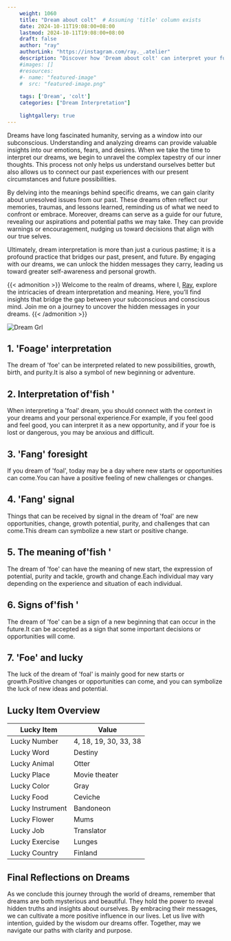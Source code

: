 ```yaml
---
    weight: 1060
    title: "Dream about colt"  # Assuming 'title' column exists
    date: 2024-10-11T19:08:00+08:00
    lastmod: 2024-10-11T19:08:00+08:00
    draft: false
    author: "ray"
    authorLink: "https://instagram.com/ray._.atelier"
    description: "Discover how 'Dream about colt' can interpret your future and uncover its significant meanings in your life."
    #images: []
    #resources:
    #- name: "featured-image"
    #  src: "featured-image.png"
    
    tags: ['Dream', 'colt']
    categories: ["Dream Interpretation"]
    
    lightgallery: true
---
```

    
Dreams have long fascinated humanity, serving as a window into our subconscious. Understanding and analyzing dreams can provide valuable insights into our emotions, fears, and desires. When we take the time to interpret our dreams, we begin to unravel the complex tapestry of our inner thoughts. This process not only helps us understand ourselves better but also allows us to connect our past experiences with our present circumstances and future possibilities.

By delving into the meanings behind specific dreams, we can gain clarity about unresolved issues from our past. These dreams often reflect our memories, traumas, and lessons learned, reminding us of what we need to confront or embrace. Moreover, dreams can serve as a guide for our future, revealing our aspirations and potential paths we may take. They can provide warnings or encouragement, nudging us toward decisions that align with our true selves.

Ultimately, dream interpretation is more than just a curious pastime; it is a profound practice that bridges our past, present, and future. By engaging with our dreams, we can unlock the hidden messages they carry, leading us toward greater self-awareness and personal growth.

{{< admonition >}}
Welcome to the realm of dreams, where I, [Ray](https://instagram.com/ray._.atelier), explore the intricacies of dream interpretation and meaning. Here, you’ll find insights that bridge the gap between your subconscious and conscious mind. Join me on a journey to uncover the hidden messages in your dreams.
{{< /admonition >}}

![Dream Grl](https://cdn.pixabay.com/photo/2017/11/02/03/35/gothic-2910057_1280.jpg "Dream Grl")

## 1. 'Foage' interpretation
The dream of 'foe' can be interpreted related to new possibilities, growth, birth, and purity.It is also a symbol of new beginning or adventure.

## 2. Interpretation of'fish '
When interpreting a 'foal' dream, you should connect with the context in your dreams and your personal experience.For example, if you feel good and feel good, you can interpret it as a new opportunity, and if your foe is lost or dangerous, you may be anxious and difficult.

## 3. 'Fang' foresight
If you dream of 'foal', today may be a day where new starts or opportunities can come.You can have a positive feeling of new challenges or changes.

## 4. 'Fang' signal
Things that can be received by signal in the dream of 'foal' are new opportunities, change, growth potential, purity, and challenges that can come.This dream can symbolize a new start or positive change.

## 5. The meaning of'fish '
The dream of 'foe' can have the meaning of new start, the expression of potential, purity and tackle, growth and change.Each individual may vary depending on the experience and situation of each individual.

## 6. Signs of'fish '
The dream of 'foe' can be a sign of a new beginning that can occur in the future.It can be accepted as a sign that some important decisions or opportunities will come.

## 7. 'Foe' and lucky
The luck of the dream of 'foal' is mainly good for new starts or growth.Positive changes or opportunities can come, and you can symbolize the luck of new ideas and potential.

## Lucky Item Overview
| Lucky Item          | Value              |
|---------------|--------------------|
| Lucky Number        | 4, 18, 19, 30, 33, 38  |
| Lucky Word          | Destiny |
| Lucky Animal        | Otter |
| Lucky Place         | Movie theater     |
| Lucky Color         | Gray     |
| Lucky Food          | Ceviche      |
| Lucky Instrument    | Bandoneon |
| Lucky Flower        | Mums    |
| Lucky Job           | Translator       |
| Lucky Exercise      | Lunges  |
| Lucky Country       | Finland    |


##  Final Reflections on Dreams

As we conclude this journey through the world of dreams, remember that dreams are both mysterious and beautiful. They hold the power to reveal hidden truths and insights about ourselves. By embracing their messages, we can cultivate a more positive influence in our lives. Let us live with intention, guided by the wisdom our dreams offer. Together, may we navigate our paths with clarity and purpose.
